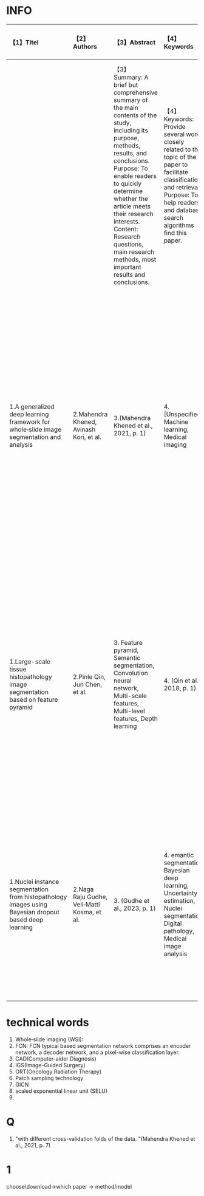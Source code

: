 # INFO #

| 【1】Titel | 【2】Authors | 【3】Abstract | 【4】Keywords | 【5】Introduction / Background (describe Contributions ) | 【6】Methods(formula)  | 【7】Results / Discussion | 【8】Conclusions | 【9】References | 
| :----- | :----- | :----- | :----- | :----- | :----- | :----- | :----- | :----- |
| | | 【3】Summary: A brief but comprehensive summary of the main contents of the study, including its purpose, methods, results, and conclusions. <br>Purpose: To enable readers to quickly determine whether the article meets their research interests.<br>Content: Research questions, main research methods, most important results and conclusions. | 【4】Keywords: Provide several words closely related to the topic of the paper to facilitate classification and retrieval.<br>Purpose: To help readers and database search algorithms find this paper. | 【5】Introduce background information on the research topic, define the research question, and outline the importance of the study.<br>Description of contribution: Clearly state the contribution or novelty of this study.<br>content:The motivation and background of the research, and the formulation of the problem;A brief review of relevant research;The contributions and innovations of this study.| 【6】A detailed description of the methods, techniques, experimental design, and analytical procedures used during the study.<br>Formula: Explicitly give the mathematical formula used for data processing or model building.<br>content:Give reasons for proposed methods;Sources of data sets and analysis methods;Software tools, programming languages, or libraries used;Any important algorithms or calculation formulas. | 【7】Results/Discussion: Present the research findings and test the results.<br>content:A detailed description of the study results, including data and graphs.Interpretation of results and validation of research hypotheses.Limitations of the results and possible future research directions.| 【8】Conclusion: Summarize the main findings of the study, its practical significance, and propose future research directions.<br>content:A brief summary of the findings; The contribution of the research and its importance within the subject area; Study limitations;Recommendations for future research.| 【9】Research background and basis|
| 1.A generalized deep learning framework for whole‑slide image segmentation and analysis | 2.Mahendra Khened, Avinash Kori, et al. | 3.(Mahendra Khened et al., 2021, p. 1) | 4. [Unspecified] Machine learning, Medical imaging | 5. The pathologists spend a lot of time and disgree with each other when making a diagnosis. Now commonly used Automated WSI image analysis is plagued by a myriad of challenges. Introducted Deep learning methods for histopathological image analysis. This study introduces a generalized deep learning framework designed to enhance the efficiency and generalizability  of histopathology tissue analysis. 【The contributions】Ensemble segmentation model; Training pipeline; Inference pipeline; Lymph node metastases classification from WSI images; Uncertainty estimation(Mahendra Khened et al., 2021, p. 3)  | 6. (1)Use four Dataset for validation framework (2)Network architecture (3)Training pipline  (4) Inference pipeline. (5) pN‑staging pipeline for CAMELYON17 dataset. (6) Tumour burden estimation for PAIP dataset. (7) Uncertainty analysis. | 7. (1) Performance evaluation on CAMELYON17 challenge (2) Performance evaluation on DigestPath 2019 challenge. (3) Performance evaluation on PAIP 2019 challenge. | 8. (Mahendra Khened et al., 2021, p. 11) | 9. (Mahendra Khened et al., 2021, p. 12)
| 1.Large-scale tissue histopathology image segmentation based on feature pyramid | 2.Pinle Qin, Jun Chen, et al. | 3. Feature pyramid, Semantic segmentation, Convolution neural network, Multi-scale features, Multi-level features, Depth learning | 4. (Qin et al., 2018, p. 1)  | 5. Segmentation of digital histopathology images presents three challenges:complex clinical features, inadequate training data, and the huge size of a single histopathological image. There are still problems with model training for existing solutions. This paper proposes a new architecture for the segmentation problem - feature pyramid. 【The Contribution】(1)solve the problem of the extremely large size of training data;(2) solve the contradiction between classification and location;(3)integration of contextual information. | 6.(1)resample (2)analyzed the contradiction & introduced new GICN structure using ResNet50 & Discussed the importance of spatial information to semantic segmentation (3) Proposed to use GPP structure to explore multi-scale semantic information.(Qin et al., 2018, p. 3) | 7. Proposed an image semantic segmentation algorithm based on feature Pyramid (ResNet50-GICN-GPP).The proposed method achieves 63% of the average segmentation accuracy | 8. (Qin et al., 2018, p. 8) | 9. (Qin et al., 2018, p. 9)
| 1.Nuclei instance segmentation from histopathology images using Bayesian dropout based deep learning | 2.Naga Raju Gudhe, Veli‑Matti Kosma, et al. | 3. (Gudhe et al., 2023, p. 1)   | 4. emantic segmentation, Bayesian deep learning, Uncertainty estimation, Nuclei segmentation, Digital pathology, Medical image analysis | 5. The deterministic deep learning models have achieved state‑of‑the‑art performance in various medical image analysis tasks, including nuclei segmentation from histopathology images. The deterministic models focus on improving the model prediction accuracy without assessing the confidence in the predictions. | 6. (1)propose a semantic segmentation model " BayesNuSeg model " using Bayesian representation to segment nuclei from the histopathology images and to further quantify the epistemic uncertainty; (2)employ Bayesian approximation with Monte‐Carlo (MC) dropout during the inference time to estimate the model’s prediction uncertainty. | 7. use F1‑score and intersection over union (IoU) as the evaluation metrics. The proposed approach achieves a mean F1‑score of 0.893 ± 0.008 and an IoU value of 0.868 ± 0.003 on the test set of the PanNuke dataset. These results outperform the Hover‑net, which has a mean F1‑score of 0.871 ± 0.010 and an IoU value of 0.840 ± 0.032. | 8. The proposed approach, which incorporates Bayesian representation and Monte‑Carlo dropout, demonstrates superior performance in segmenting nuclei from histopathology images. (Gudhe et al., 2023, p. 8)| 9. (Gudhe et al., 2023, p. 8&9)

# technical words #
1. Whole‑slide imaging (WSI): 
2. FCN:  FCN typical based segmentation network comprises an encoder network, a decoder network, and a pixel-wise classification layer.
3. CAD(Computer-aider Diagnosis)
4. IGS(Image-Guided Surgery)
5. ORT(Oncology Radiation Therapy)
6. Patch sampling technology
7. GICN
8. scaled exponential linear unit (SELU)
9. 




# Q #
1. "with different cross-validation folds of the data. "(Mahendra Khened et al., 2021, p. 7)



# 1
choose\download->which paper -> method/model


